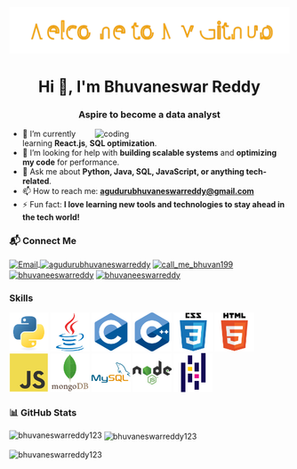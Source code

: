 ![Header Image](https://github.com/bhuvaneswarreddy123/bhuvaneswarreddy123/blob/main/name.svg)
<h1 align="center" style="font-size: 70px wegith="bold" ">Hi 👋, I'm Bhuvaneswar Reddy</h1>
<h3 align="center">Aspire to become a data analyst</h3>

<img align="right" alt="coding" width="350" src="https://user-images.githubusercontent.com/55389276/140866485-8fb1c876-9a8f-4d6a-98dc-08c4981eaf70.gif">

- 🌱 I’m currently learning **React.js**, **SQL optimization**.
- 🤔 I’m looking for help with **building scalable systems** and **optimizing my code** for performance.
- 💬 Ask me about **Python, Java, SQL, JavaScript, or anything tech-related**.
- 📫 How to reach me: **agudurubhuvaneswarreddy@gmail.com**
- ⚡ Fun fact: **I love learning new tools and technologies to stay ahead in the tech world!**

 ### 📬 Connect  Me
<p align="left">
<a href="mailto:agudurubhuvaneswarreddy@gmail.com" target="blank">
  <img align="center" src="https://upload.wikimedia.org/wikipedia/commons/7/7e/Gmail_icon_%282020%29.svg" alt="Email" height="40" width="60" />
<a href="https://linkedin.com/in/agudurubhuvaneswarreddy" target="blank"><img align="center" src="https://raw.githubusercontent.com/rahuldkjain/github-profile-readme-generator/master/src/images/icons/Social/linked-in-alt.svg" alt="agudurubhuvaneswarreddy" height="40" width="60" /></a>
<a href="https://instagram.com/call_me_bhuvan199" target="blank"><img align="center" src="https://raw.githubusercontent.com/rahuldkjain/github-profile-readme-generator/master/src/images/icons/Social/instagram.svg" alt="call_me_bhuvan199" height="40" width="60" /></a>
<a href="https://www.leetcode.com/bhuvaneeswarreddy" target="blank"><img align="center" src="https://raw.githubusercontent.com/rahuldkjain/github-profile-readme-generator/master/src/images/icons/Social/leet-code.svg" alt="bhuvaneeswarreddy" height="40" width="60" /></a>
 <a href="https://personal-portfolio-zeta-tan.vercel.app/" target="blank"><img align="center" src="https://cdn-icons-png.flaticon.com/128/10856/10856864.png" alt="bhuvaneeswarreddy" height="40" width="60" /></a>
</p>

### Skills
<p align="left"> 
  <img src="https://raw.githubusercontent.com/devicons/devicon/master/icons/python/python-original.svg" alt="python" width="70" height="70"/> 
  <img src="https://raw.githubusercontent.com/devicons/devicon/master/icons/java/java-original.svg" alt="java" width="70" height="70"/> 
  <img src="https://raw.githubusercontent.com/devicons/devicon/master/icons/c/c-original.svg" alt="c" width="70" height="70"/> 
  <img src="https://raw.githubusercontent.com/devicons/devicon/master/icons/cplusplus/cplusplus-original.svg" alt="cplusplus" width="70" height="70"/> 
  <img src="https://raw.githubusercontent.com/devicons/devicon/master/icons/css3/css3-original-wordmark.svg" alt="css3" width="70" height="70"/> 
  <img src="https://raw.githubusercontent.com/devicons/devicon/master/icons/html5/html5-original-wordmark.svg" alt="html5" width="70" height="70"/> 
  <img src="https://raw.githubusercontent.com/devicons/devicon/master/icons/javascript/javascript-original.svg" alt="javascript" width="70" height="70"/> 
  <img src="https://raw.githubusercontent.com/devicons/devicon/master/icons/mongodb/mongodb-original-wordmark.svg" alt="mongodb" width="70" height="70"/> 
  <img src="https://raw.githubusercontent.com/devicons/devicon/master/icons/mysql/mysql-original-wordmark.svg" alt="mysql" width="70" height="70"/> 
  <img src="https://raw.githubusercontent.com/devicons/devicon/master/icons/nodejs/nodejs-original-wordmark.svg" alt="nodejs" width="70" height="70"/> 
  <img src="https://raw.githubusercontent.com/devicons/devicon/2ae2a900d2f041da66e950e4d48052658d850630/icons/pandas/pandas-original.svg" alt="pandas" width="70" height="70"/> 
</p>





### 📊 GitHub Stats
<p><img align="left" src="https://github-readme-stats.vercel.app/api/top-langs?username=bhuvaneswarreddy123&show_icons=true&locale=en&layout=compact" alt="bhuvaneswarreddy123" /></p>

<p>&nbsp;<img align="center" src="https://github-readme-stats.vercel.app/api?username=bhuvaneswarreddy123&show_icons=true&locale=en" alt="bhuvaneswarreddy123" /></p>

<p><img align="center" src="https://github-readme-streak-stats.herokuapp.com/?user=bhuvaneswarreddy123&" alt="bhuvaneswarreddy123" /></p>




